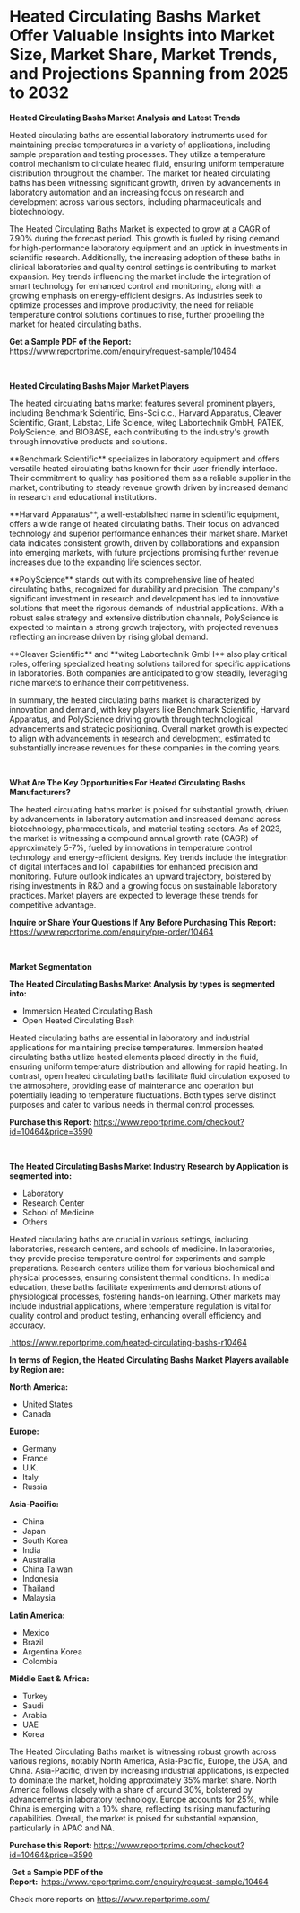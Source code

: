 <p><h1>Heated Circulating Bashs Market Offer Valuable Insights into Market Size, Market Share, Market Trends, and Projections Spanning from 2025 to 2032</h1></p><p><strong>Heated Circulating Bashs Market Analysis and Latest Trends</strong></p>
<p><p>Heated circulating baths are essential laboratory instruments used for maintaining precise temperatures in a variety of applications, including sample preparation and testing processes. They utilize a temperature control mechanism to circulate heated fluid, ensuring uniform temperature distribution throughout the chamber. The market for heated circulating baths has been witnessing significant growth, driven by advancements in laboratory automation and an increasing focus on research and development across various sectors, including pharmaceuticals and biotechnology.</p><p>The Heated Circulating Baths Market is expected to grow at a CAGR of 7.90% during the forecast period. This growth is fueled by rising demand for high-performance laboratory equipment and an uptick in investments in scientific research. Additionally, the increasing adoption of these baths in clinical laboratories and quality control settings is contributing to market expansion. Key trends influencing the market include the integration of smart technology for enhanced control and monitoring, along with a growing emphasis on energy-efficient designs. As industries seek to optimize processes and improve productivity, the need for reliable temperature control solutions continues to rise, further propelling the market for heated circulating baths.</p></p>
<p><strong>Get a Sample PDF of the Report:&nbsp;</strong> <a href="https://www.reportprime.com/enquiry/request-sample/10464?utm_campaign=3204&utm_medium=2&utm_source=Github&utm_content=ia&utm_term=20032025&utm_id=heated-circulating-bashs">https://www.reportprime.com/enquiry/request-sample/10464</a></p>
<p>&nbsp;</p>
<p><strong>Heated Circulating Bashs Major Market Players</strong></p>
<p><p>The heated circulating baths market features several prominent players, including Benchmark Scientific, Eins-Sci c.c., Harvard Apparatus, Cleaver Scientific, Grant, Labstac, Life Science, witeg Labortechnik GmbH, PATEK, PolyScience, and BIOBASE, each contributing to the industry's growth through innovative products and solutions.</p><p>**Benchmark Scientific** specializes in laboratory equipment and offers versatile heated circulating baths known for their user-friendly interface. Their commitment to quality has positioned them as a reliable supplier in the market, contributing to steady revenue growth driven by increased demand in research and educational institutions.</p><p>**Harvard Apparatus**, a well-established name in scientific equipment, offers a wide range of heated circulating baths. Their focus on advanced technology and superior performance enhances their market share. Market data indicates consistent growth, driven by collaborations and expansion into emerging markets, with future projections promising further revenue increases due to the expanding life sciences sector.</p><p>**PolyScience** stands out with its comprehensive line of heated circulating baths, recognized for durability and precision. The company's significant investment in research and development has led to innovative solutions that meet the rigorous demands of industrial applications. With a robust sales strategy and extensive distribution channels, PolyScience is expected to maintain a strong growth trajectory, with projected revenues reflecting an increase driven by rising global demand.</p><p>**Cleaver Scientific** and **witeg Labortechnik GmbH** also play critical roles, offering specialized heating solutions tailored for specific applications in laboratories. Both companies are anticipated to grow steadily, leveraging niche markets to enhance their competitiveness.</p><p>In summary, the heated circulating baths market is characterized by innovation and demand, with key players like Benchmark Scientific, Harvard Apparatus, and PolyScience driving growth through technological advancements and strategic positioning. Overall market growth is expected to align with advancements in research and development, estimated to substantially increase revenues for these companies in the coming years.</p></p>
<p>&nbsp;</p>
<p><strong>What Are The Key Opportunities For Heated Circulating Bashs Manufacturers?</strong></p>
<p><p>The heated circulating baths market is poised for substantial growth, driven by advancements in laboratory automation and increased demand across biotechnology, pharmaceuticals, and material testing sectors. As of 2023, the market is witnessing a compound annual growth rate (CAGR) of approximately 5-7%, fueled by innovations in temperature control technology and energy-efficient designs. Key trends include the integration of digital interfaces and IoT capabilities for enhanced precision and monitoring. Future outlook indicates an upward trajectory, bolstered by rising investments in R&D and a growing focus on sustainable laboratory practices. Market players are expected to leverage these trends for competitive advantage.</p></p>
<p><strong>Inquire or Share Your Questions If Any Before Purchasing This Report:</strong> <a href="https://www.reportprime.com/enquiry/pre-order/10464?utm_campaign=3204&utm_medium=2&utm_source=Github&utm_content=ia&utm_term=20032025&utm_id=heated-circulating-bashs">https://www.reportprime.com/enquiry/pre-order/10464</a></p>
<p>&nbsp;</p>
<p><strong>Market Segmentation</strong></p>
<p><strong>The Heated Circulating Bashs Market Analysis by types is segmented into:</strong></p>
<p><ul><li>Immersion Heated Circulating Bash</li><li>Open Heated Circulating Bash</li></ul></p>
<p><p>Heated circulating baths are essential in laboratory and industrial applications for maintaining precise temperatures. Immersion heated circulating baths utilize heated elements placed directly in the fluid, ensuring uniform temperature distribution and allowing for rapid heating. In contrast, open heated circulating baths facilitate fluid circulation exposed to the atmosphere, providing ease of maintenance and operation but potentially leading to temperature fluctuations. Both types serve distinct purposes and cater to various needs in thermal control processes.</p></p>
<p><strong>Purchase this Report:&nbsp;</strong><a href="https://www.reportprime.com/checkout?id=10464&price=3590&utm_campaign=3204&utm_medium=2&utm_source=Github&utm_content=ia&utm_term=20032025&utm_id=heated-circulating-bashs">https://www.reportprime.com/checkout?id=10464&price=3590</a></p>
<p>&nbsp;</p>
<p><strong>The Heated Circulating Bashs Market Industry Research by Application is segmented into:</strong></p>
<p><ul><li>Laboratory</li><li>Research Center</li><li>School of Medicine</li><li>Others</li></ul></p>
<p><p>Heated circulating baths are crucial in various settings, including laboratories, research centers, and schools of medicine. In laboratories, they provide precise temperature control for experiments and sample preparations. Research centers utilize them for various biochemical and physical processes, ensuring consistent thermal conditions. In medical education, these baths facilitate experiments and demonstrations of physiological processes, fostering hands-on learning. Other markets may include industrial applications, where temperature regulation is vital for quality control and product testing, enhancing overall efficiency and accuracy.</p></p>
<p><a href="https://www.reportprime.com/heated-circulating-bashs-r10464?utm_campaign=3204&utm_medium=2&utm_source=Github&utm_content=ia&utm_term=20032025&utm_id=heated-circulating-bashs">&nbsp;https://www.reportprime.com/heated-circulating-bashs-r10464</a></p>
<p><strong>In terms of Region, the Heated Circulating Bashs Market Players available by Region are:</strong></p>
<p>
    <p> <strong> North America: </strong>
        <ul>
            <li>United States</li>
            <li>Canada</li>
        </ul>
        </p> 
    <p> <strong> Europe: </strong>
        <ul>
            <li>Germany</li>
            <li>France</li>
            <li>U.K.</li>
            <li>Italy</li>
            <li>Russia</li>
        </ul>
        </p> 
    <p> <strong> Asia-Pacific: </strong>
        <ul>
            <li>China</li>
            <li>Japan</li>
            <li>South Korea</li>
            <li>India</li>
            <li>Australia</li>
            <li>China Taiwan</li>
            <li>Indonesia</li>
            <li>Thailand</li>
            <li>Malaysia</li>
        </ul>
        </p> 
    <p> <strong> Latin America: </strong>
        <ul>
            <li>Mexico</li>
            <li>Brazil</li>
            <li>Argentina Korea</li>
            <li>Colombia</li>
        </ul>
        </p> 
    <p> <strong> Middle East & Africa: </strong>
        <ul>
            <li>Turkey</li>
            <li>Saudi</li>
            <li>Arabia</li>
            <li>UAE</li>
            <li>Korea</li>
        </ul>
    </p>
    </p>
<p><p>The Heated Circulating Baths market is witnessing robust growth across various regions, notably North America, Asia-Pacific, Europe, the USA, and China. Asia-Pacific, driven by increasing industrial applications, is expected to dominate the market, holding approximately 35% market share. North America follows closely with a share of around 30%, bolstered by advancements in laboratory technology. Europe accounts for 25%, while China is emerging with a 10% share, reflecting its rising manufacturing capabilities. Overall, the market is poised for substantial expansion, particularly in APAC and NA.</p></p>
<p><strong>Purchase this Report: </strong><a href="https://www.reportprime.com/checkout?id=10464&price=3590&utm_campaign=3204&utm_medium=2&utm_source=Github&utm_content=ia&utm_term=20032025&utm_id=heated-circulating-bashs">https://www.reportprime.com/checkout?id=10464&price=3590</a></p>
<p>&nbsp;<strong>Get a Sample PDF of the Report:&nbsp;&nbsp;</strong><a href="https://www.reportprime.com/enquiry/request-sample/10464?utm_campaign=3204&utm_medium=2&utm_source=Github&utm_content=ia&utm_term=20032025&utm_id=heated-circulating-bashs">https://www.reportprime.com/enquiry/request-sample/10464</a></p>
<p><strong></strong></p>
<p>Check more reports on <a href="https://www.reportprime.com/?utm_campaign=3204&utm_medium=2&utm_source=Github&utm_content=ia&utm_term=20032025&utm_id=heated-circulating-bashs">https://www.reportprime.com/</a></p>